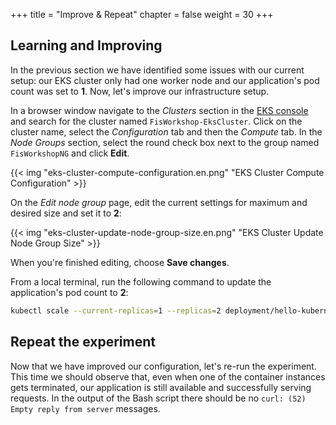 +++
title = "Improve & Repeat"
chapter = false
weight = 30
+++

## Learning and Improving

In the previous section we have identified some issues with our current setup: our EKS cluster only had one worker node and our application's pod count was set to **1**. Now, let's improve our infrastructure setup. 

In a browser window navigate to the *Clusters* section in the [EKS console](https://console.aws.amazon.com/eks/home?#/clusters) and search for the cluster named `FisWorkshop-EksCluster`. Click on the cluster name, select the *Configuration* tab and then the *Compute* tab. In the *Node Groups* section, select the round check box next to the group named `FisWorkshopNG` and click **Edit**.

{{< img "eks-cluster-compute-configuration.en.png" "EKS Cluster Compute Configuration" >}}

On the *Edit node group* page, edit the current settings for maximum and desired size and set it to **2**:

{{< img "eks-cluster-update-node-group-size.en.png" "EKS Cluster Update Node Group Size" >}}

When you're finished editing, choose **Save changes**.

From a local terminal, run the following command to update the application's pod count to **2**:

```bash
kubectl scale --current-replicas=1 --replicas=2 deployment/hello-kubernetes
```

## Repeat the experiment

Now that we have improved our configuration, let's re-run the experiment. This time we should observe that, even when one of the container instances gets terminated, our application is still available and successfully serving requests. In the output of the Bash script there should be no `curl: (52) Empty reply from server` messages.